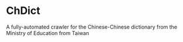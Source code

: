 # ChDict
A fully-automated crawler for the Chinese-Chinese dictionary from the Ministry of Education from Taiwan
